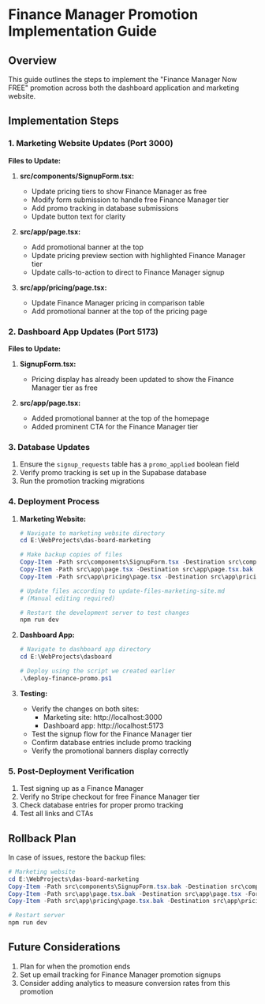 # Finance Manager Promotion Implementation Guide

## Overview

This guide outlines the steps to implement the "Finance Manager Now FREE" promotion across both the dashboard application and marketing website.

## Implementation Steps

### 1. Marketing Website Updates (Port 3000)

**Files to Update:**

1. **src/components/SignupForm.tsx:**

   - Update pricing tiers to show Finance Manager as free
   - Modify form submission to handle free Finance Manager tier
   - Add promo tracking in database submissions
   - Update button text for clarity

2. **src/app/page.tsx:**

   - Add promotional banner at the top
   - Update pricing preview section with highlighted Finance Manager tier
   - Update calls-to-action to direct to Finance Manager signup

3. **src/app/pricing/page.tsx:**
   - Update Finance Manager pricing in comparison table
   - Add promotional banner at the top of the pricing page

### 2. Dashboard App Updates (Port 5173)

**Files to Update:**

1. **SignupForm.tsx:**

   - Pricing display has already been updated to show the Finance Manager tier as free

2. **src/app/page.tsx:**
   - Added promotional banner at the top of the homepage
   - Added prominent CTA for the Finance Manager tier

### 3. Database Updates

1. Ensure the `signup_requests` table has a `promo_applied` boolean field
2. Verify promo tracking is set up in the Supabase database
3. Run the promotion tracking migrations

### 4. Deployment Process

1. **Marketing Website:**

   ```powershell
   # Navigate to marketing website directory
   cd E:\WebProjects\das-board-marketing

   # Make backup copies of files
   Copy-Item -Path src\components\SignupForm.tsx -Destination src\components\SignupForm.tsx.bak
   Copy-Item -Path src\app\page.tsx -Destination src\app\page.tsx.bak
   Copy-Item -Path src\app\pricing\page.tsx -Destination src\app\pricing\page.tsx.bak

   # Update files according to update-files-marketing-site.md
   # (Manual editing required)

   # Restart the development server to test changes
   npm run dev
   ```

2. **Dashboard App:**

   ```powershell
   # Navigate to dashboard app directory
   cd E:\WebProjects\dasboard

   # Deploy using the script we created earlier
   .\deploy-finance-promo.ps1
   ```

3. **Testing:**
   - Verify the changes on both sites:
     - Marketing site: http://localhost:3000
     - Dashboard app: http://localhost:5173
   - Test the signup flow for the Finance Manager tier
   - Confirm database entries include promo tracking
   - Verify the promotional banners display correctly

### 5. Post-Deployment Verification

1. Test signing up as a Finance Manager
2. Verify no Stripe checkout for free Finance Manager tier
3. Check database entries for proper promo tracking
4. Test all links and CTAs

## Rollback Plan

In case of issues, restore the backup files:

```powershell
# Marketing website
cd E:\WebProjects\das-board-marketing
Copy-Item -Path src\components\SignupForm.tsx.bak -Destination src\components\SignupForm.tsx -Force
Copy-Item -Path src\app\page.tsx.bak -Destination src\app\page.tsx -Force
Copy-Item -Path src\app\pricing\page.tsx.bak -Destination src\app\pricing\page.tsx -Force

# Restart server
npm run dev
```

## Future Considerations

1. Plan for when the promotion ends
2. Set up email tracking for Finance Manager promotion signups
3. Consider adding analytics to measure conversion rates from this promotion
